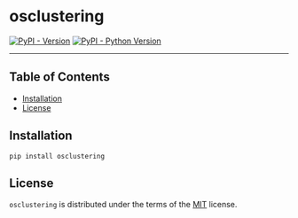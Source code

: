 # osclustering

[![PyPI - Version](https://img.shields.io/pypi/v/osclustering.svg)](https://pypi.org/project/osclustering)
[![PyPI - Python Version](https://img.shields.io/pypi/pyversions/osclustering.svg)](https://pypi.org/project/osclustering)

-----

## Table of Contents

- [Installation](#installation)
- [License](#license)

## Installation

```console
pip install osclustering
```

## License

`osclustering` is distributed under the terms of the [MIT](https://spdx.org/licenses/MIT.html) license.
